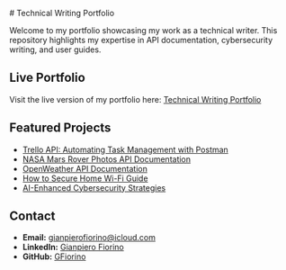 
[
](https://github.com/GFiorino/Technical-Writing-Portfolio/blob/main/technical-writer-1024x512.png?raw=true)# Technical Writing Portfolio

Welcome to my portfolio showcasing my work as a technical writer. This repository highlights my expertise in API documentation, cybersecurity writing, and user guides.

## Live Portfolio
Visit the live version of my portfolio here: [Technical Writing Portfolio](https://gfiorino.github.io/Technical-Writing-Portfolio/)

## Featured Projects
- [Trello API: Automating Task Management with Postman](https://gfiorino.github.io/Trello_Automating_Guide/)
- [NASA Mars Rover Photos API Documentation](https://github.com/GFiorino/NASA-Mars-Rover-Photos-API-Documentation)
- [OpenWeather API Documentation](https://github.com/GFiorino/OpenWeather-API-DOC)
- [How to Secure Home Wi-Fi Guide](https://github.com/GFiorino/How-to-Secure-Home-WiFi-Guide)
- [AI-Enhanced Cybersecurity Strategies](https://github.com/GFiorino/AI-Enhanced-Cybersecurity-Strategies-for-Small-Businesses)

## Contact
- **Email:** [gianpierofiorino@icloud.com](mailto:gianpierofiorino@icloud.com)
- **LinkedIn:** [Gianpiero Fiorino](https://www.linkedin.com/in/gianpiero-fiorino/)
- **GitHub:** [GFiorino](https://github.com/GFiorino)

